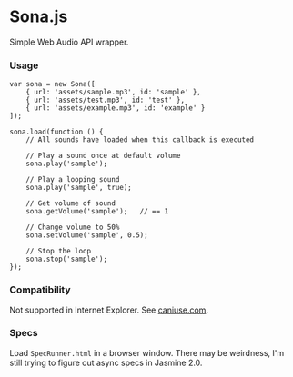 # Sona.js

Simple Web Audio API wrapper.

### Usage

```
var sona = new Sona([
    { url: 'assets/sample.mp3', id: 'sample' },
    { url: 'assets/test.mp3', id: 'test' },
    { url: 'assets/example.mp3', id: 'example' }
]);

sona.load(function () {
	// All sounds have loaded when this callback is executed

    // Play a sound once at default volume
    sona.play('sample');

    // Play a looping sound
    sona.play('sample', true);

    // Get volume of sound
    sona.getVolume('sample');	// == 1

    // Change volume to 50%
    sona.setVolume('sample', 0.5);

    // Stop the loop
    sona.stop('sample');
});
```

### Compatibility

Not supported in Internet Explorer. See [caniuse.com](http://caniuse.com/#feat=audio-api).

### Specs

Load `SpecRunner.html` in a browser window. There may be weirdness, I'm still
trying to figure out async specs in Jasmine 2.0.
